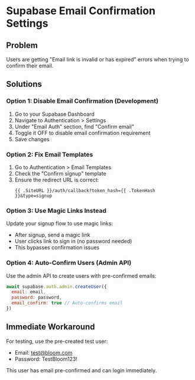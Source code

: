 # Supabase Email Confirmation Settings

## Problem
Users are getting "Email link is invalid or has expired" errors when trying to confirm their email.

## Solutions

### Option 1: Disable Email Confirmation (Development)
1. Go to your Supabase Dashboard
2. Navigate to Authentication > Settings
3. Under "Email Auth" section, find "Confirm email"
4. Toggle it OFF to disable email confirmation requirement
5. Save changes

### Option 2: Fix Email Templates
1. Go to Authentication > Email Templates
2. Check the "Confirm signup" template
3. Ensure the redirect URL is correct:
   ```
   {{ .SiteURL }}/auth/callback?token_hash={{ .TokenHash }}&type=signup
   ```

### Option 3: Use Magic Links Instead
Update your signup flow to use magic links:
- After signup, send a magic link
- User clicks link to sign in (no password needed)
- This bypasses confirmation issues

### Option 4: Auto-Confirm Users (Admin API)
Use the admin API to create users with pre-confirmed emails:
```javascript
await supabase.auth.admin.createUser({
  email: email,
  password: password,
  email_confirm: true // Auto-confirms email
})
```

## Immediate Workaround
For testing, use the pre-created test user:
- Email: test@bloom.com
- Password: TestBloom123!

This user has email pre-confirmed and can login immediately.
